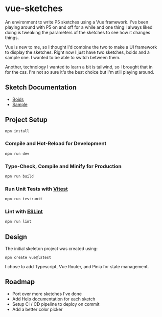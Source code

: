 # vue-sketches

An environment to write P5 sketches using a Vue framework. I've been playing around with P5 on and off for a while and one thing I always liked doing is tweaking the parameters of the sketches to see how it changes things.

Vue is new to me, so I thought I'd combine the two to make a UI framework to display the sketches. Right now I just have two sketches, boids and a sample one. I wanted to be able to switch between them.

Another, technology I wanted to learn a bit is tailwind, so I brought that in for the css. I'm not so sure it's the best choice but I'm still playing around.

## Sketch Documentation

- [Boids](src/sketches/boid/boid.md)
- [Sample](src/sketches/sample/sample.md)

## Project Setup

```sh
npm install
```

### Compile and Hot-Reload for Development

```sh
npm run dev
```

### Type-Check, Compile and Minify for Production

```sh
npm run build
```

### Run Unit Tests with [Vitest](https://vitest.dev/)

```sh
npm run test:unit
```

### Lint with [ESLint](https://eslint.org/)

```sh
npm run lint
```

## Design

The initial skeleton project was created using:

```
npm create vue@latest
```

I chose to add Typescript, Vue Router, and Pinia for state management.


## Roadmap

- Port over more sketches I've done
- Add Help documentation for each sketch
- Setup CI / CD pipeline to deploy on commit
- Add a better color picker
